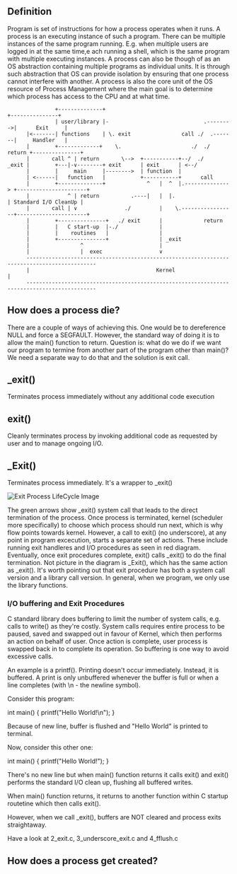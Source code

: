## Definition

Program is set of instructions for how a process operates when it runs.
A process is an executing instance of such a program.
There can be multiple instances of the same program running.
E.g. when multiple users are logged in at the same time,e ach running a shell, which is the same program with multiple executing instances.
A process can also be though of as an OS abstraction containing multiple programs as individual units.
It is through such abstraction that OS can provide isolation by ensuring that one process cannot interfere with another.
A process is also the core unit of the OS resource of Process Management where the main goal is to determine which process has access to the CPU and at what time.

                   +--------------+                                         +---------------+
                   | user/library |-                              .-------->|      Exit     |
          |<-------| functions    | \. exit                call ./  .-------|     Handler   |
          |        +-------------+    \.                      ./  ./ return +---------------+
          |       call ^ | return       \-->  +-----------+--/  ./
    _exit |        +---|-∨--------+ exit      | exit      | <--/
          |        |     main     |-------->  | function  |
          | <------|   function   |           +-----------+      call
          |        +--------------+             ^   |  ^  |.--------------> +----------------------+
          |            ^ | return          .----|   |  |.                   | Standard I/O CleanUp |
          |       call | ∨               ./         |    \.-----------------+----------------------+
          |        +---------------+   ./ exit      |             return
          |        |   C start-up  |-./             |
          |        |    routines   |                |
          |        +---------------+                | _exit
          |                ^                        |
          |                |  exec                  ∨
          --------------------------------------------------------------------------------------------
          |                                        Kernel                                            |
          --------------------------------------------------------------------------------------------
## How does a process die?

There are a couple of ways of achieving this. One would be to dereference NULL and force a SEGFAULT.
However, the standard way of doing it is to allow the main() function to return.
Question is: what do we do if we want our program to termine from another part of the program other than main()?
We need a separate way  to do that and the solution is exit call.

\_exit()
------

Terminates process immediately without any additional code execution

exit()
------

Cleanly terminates process by invoking additional code as requested by user and to manage ongoing I/O.

\_Exit()
------

Terminates process immediately. It's a wrapper to _exit()

![Exit Process LifeCycle Image](https://www.usna.edu/Users/cs/aviv/classes/ic221/s16/lec/13/img/process_lifecycle_exit.png)

The green arrows show _exit() system call that leads to the  direct termination of the process.
Once process is terminated, kernel (scheduler more specifically) to choose which process should run next, which is why flow points towards kernel.
However, a call to exit() (no underscore), at  any point in program excecution, starts a separate set of actions.
These include running exit handleres and I/O procedures as seen in red diagram.
Eventually, once exit procedures complete, exit() calls _exit() to do the final termination.
Not picture in the diagram is _Exit(),  which has the same action as _exit().
It's worth pointing out that exit procedure has both a system call version and a library call version.
In general, when we program, we only use the library functions.

### I/O buffering and Exit Procedures

C standard library does buffering to limit the number of system calls, e.g. calls to write() as they're costly.
System calls requires entire process to be paused, saved and swapped out in favour of Kernel, which then performs an action on behalf of user.
Once action is complete, user process is swapped back in to complete its operation.
So buffering is one way to avoid excessive calls.

An example is a printf(). Printing doesn't occur immediately. Instead, it is buffered.
A print is only unbuffered whenever the buffer is full or when a line completes (with \n - the newline symbol).

Consider this program:

int main() {
  printf("Hello World!\n");
}

Because of new line, buffer is flushed and "Hello World" is printed to terminal.

Now, consider this other one:

int main() {
  printf("Hello World!");
}

There's no new line but when main() function returns it calls exit() and exit() performs the standard I/O clean up, flushing all buffered writes.

When main() function returns, it returns to another function within C startup routetine which then calls exit().

However, when we call _exit(), buffers are NOT cleared and process exits straightaway.

Have a look at 2_exit.c, 3_underscore_exit.c and 4_fflush.c

## How does a process get created?


